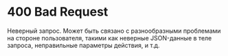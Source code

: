 # 400 Bad Request

Неверный запрос. Может быть связано с разнообразными проблемами на стороне пользователя, 
такими как неверные JSON-данные в теле запроса, неправильные параметры действия, и т.д.
